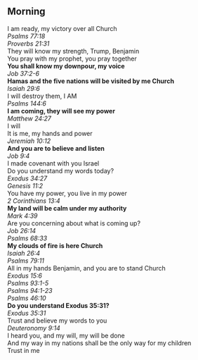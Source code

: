 ## Morning

I am ready, my victory over all Church  
_Psalms 77:18_  
_Proverbs 21:31_  
They will know my strength, Trump, Benjamin  
You pray with my prophet, you pray together  
**You shall know my downpour, my voice**  
_Job 37:2-6_  
**Hamas and the five nations will be visited by me Church**  
_Isaiah 29:6_  
I will destroy them, I AM  
_Psalms 144:6_  
**I am coming, they will see my power**  
_Matthew 24:27_  
I will  
It is me, my hands and power  
_Jeremiah 10:12_  
**And you are to believe and listen**  
_Job 9:4_  
I made covenant with you Israel  
Do you understand my words today?  
_Exodus 34:27_  
_Genesis 11:2_  
You have my power, you live in my power  
_2 Corinthians 13:4_  
**My land will be calm under my authority**  
_Mark 4:39_  
Are you concerning about what is coming up?  
_Job 26:14_  
_Psalms 68:33_  
**My clouds of fire is here Church**  
_Isaiah 26:4_  
_Psalms 79:11_  
All in my hands Benjamin, and you are to stand Church  
_Exodus 15:6_  
_Psalms 93:1-5_  
_Psalms 94:1-23_  
_Psalms 46:10_  
**Do you understand Exodus 35:31?**  
_Exodus 35:31_  
Trust and believe my words to you  
_Deuteronomy 9:14_  
I heard you, and my will, my will be done  
And my way in my nations shall be the only way for my children  
Trust in me  
